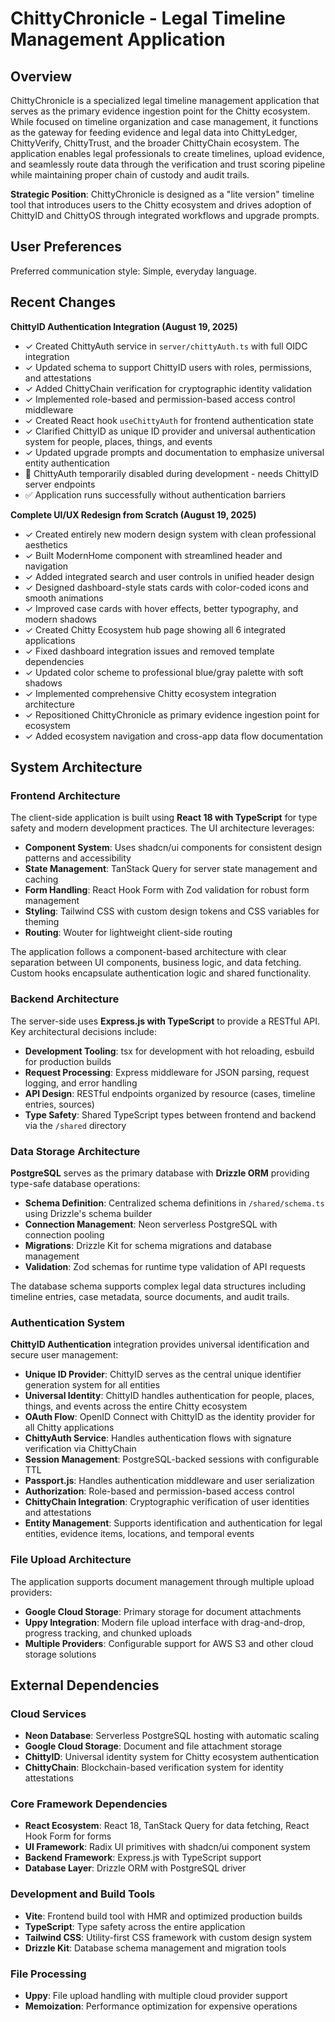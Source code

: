 # ChittyChronicle - Legal Timeline Management Application

## Overview

ChittyChronicle is a specialized legal timeline management application that serves as the primary evidence ingestion point for the Chitty ecosystem. While focused on timeline organization and case management, it functions as the gateway for feeding evidence and legal data into ChittyLedger, ChittyVerify, ChittyTrust, and the broader ChittyChain ecosystem. The application enables legal professionals to create timelines, upload evidence, and seamlessly route data through the verification and trust scoring pipeline while maintaining proper chain of custody and audit trails.

**Strategic Position**: ChittyChronicle is designed as a "lite version" timeline tool that introduces users to the Chitty ecosystem and drives adoption of ChittyID and ChittyOS through integrated workflows and upgrade prompts.

## User Preferences

Preferred communication style: Simple, everyday language.

## Recent Changes

**ChittyID Authentication Integration (August 19, 2025)**
- ✓ Created ChittyAuth service in `server/chittyAuth.ts` with full OIDC integration
- ✓ Updated schema to support ChittyID users with roles, permissions, and attestations  
- ✓ Added ChittyChain verification for cryptographic identity validation
- ✓ Implemented role-based and permission-based access control middleware
- ✓ Created React hook `useChittyAuth` for frontend authentication state
- ✓ Clarified ChittyID as unique ID provider and universal authentication system for people, places, things, and events
- ✓ Updated upgrade prompts and documentation to emphasize universal entity authentication
- 🔄 ChittyAuth temporarily disabled during development - needs ChittyID server endpoints
- ✅ Application runs successfully without authentication barriers

**Complete UI/UX Redesign from Scratch (August 19, 2025)**
- ✓ Created entirely new modern design system with clean professional aesthetics
- ✓ Built ModernHome component with streamlined header and navigation
- ✓ Added integrated search and user controls in unified header design
- ✓ Designed dashboard-style stats cards with color-coded icons and smooth animations
- ✓ Improved case cards with hover effects, better typography, and modern shadows
- ✓ Created Chitty Ecosystem hub page showing all 6 integrated applications
- ✓ Fixed dashboard integration issues and removed template dependencies
- ✓ Updated color scheme to professional blue/gray palette with soft shadows
- ✓ Implemented comprehensive Chitty ecosystem integration architecture
- ✓ Repositioned ChittyChronicle as primary evidence ingestion point for ecosystem
- ✓ Added ecosystem navigation and cross-app data flow documentation

## System Architecture

### Frontend Architecture

The client-side application is built using **React 18 with TypeScript** for type safety and modern development practices. The UI architecture leverages:

- **Component System**: Uses shadcn/ui components for consistent design patterns and accessibility
- **State Management**: TanStack Query for server state management and caching
- **Form Handling**: React Hook Form with Zod validation for robust form management
- **Styling**: Tailwind CSS with custom design tokens and CSS variables for theming
- **Routing**: Wouter for lightweight client-side routing

The application follows a component-based architecture with clear separation between UI components, business logic, and data fetching. Custom hooks encapsulate authentication logic and shared functionality.

### Backend Architecture

The server-side uses **Express.js with TypeScript** to provide a RESTful API. Key architectural decisions include:

- **Development Tooling**: tsx for development with hot reloading, esbuild for production builds
- **Request Processing**: Express middleware for JSON parsing, request logging, and error handling
- **API Design**: RESTful endpoints organized by resource (cases, timeline entries, sources)
- **Type Safety**: Shared TypeScript types between frontend and backend via the `/shared` directory

### Data Storage Architecture

**PostgreSQL** serves as the primary database with **Drizzle ORM** providing type-safe database operations:

- **Schema Definition**: Centralized schema definitions in `/shared/schema.ts` using Drizzle's schema builder
- **Connection Management**: Neon serverless PostgreSQL with connection pooling
- **Migrations**: Drizzle Kit for schema migrations and database management
- **Validation**: Zod schemas for runtime type validation of API requests

The database schema supports complex legal data structures including timeline entries, case metadata, source documents, and audit trails.

### Authentication System

**ChittyID Authentication** integration provides universal identification and secure user management:

- **Unique ID Provider**: ChittyID serves as the central unique identifier generation system for all entities
- **Universal Identity**: ChittyID handles authentication for people, places, things, and events across the entire Chitty ecosystem
- **OAuth Flow**: OpenID Connect with ChittyID as the identity provider for all Chitty applications
- **ChittyAuth Service**: Handles authentication flows with signature verification via ChittyChain
- **Session Management**: PostgreSQL-backed sessions with configurable TTL
- **Passport.js**: Handles authentication middleware and user serialization
- **Authorization**: Role-based and permission-based access control
- **ChittyChain Integration**: Cryptographic verification of user identities and attestations
- **Entity Management**: Supports identification and authentication for legal entities, evidence items, locations, and temporal events

### File Upload Architecture

The application supports document management through multiple upload providers:

- **Google Cloud Storage**: Primary storage for document attachments
- **Uppy Integration**: Modern file upload interface with drag-and-drop, progress tracking, and chunked uploads
- **Multiple Providers**: Configurable support for AWS S3 and other cloud storage solutions

## External Dependencies

### Cloud Services
- **Neon Database**: Serverless PostgreSQL hosting with automatic scaling
- **Google Cloud Storage**: Document and file attachment storage
- **ChittyID**: Universal identity system for Chitty ecosystem authentication
- **ChittyChain**: Blockchain-based verification system for identity attestations

### Core Framework Dependencies
- **React Ecosystem**: React 18, TanStack Query for data fetching, React Hook Form for forms
- **UI Framework**: Radix UI primitives with shadcn/ui component system
- **Backend Framework**: Express.js with TypeScript support
- **Database Layer**: Drizzle ORM with PostgreSQL driver

### Development and Build Tools
- **Vite**: Frontend build tool with HMR and optimized production builds
- **TypeScript**: Type safety across the entire application
- **Tailwind CSS**: Utility-first CSS framework with custom design system
- **Drizzle Kit**: Database schema management and migration tools

### File Processing
- **Uppy**: File upload handling with multiple cloud provider support
- **Memoization**: Performance optimization for expensive operations
